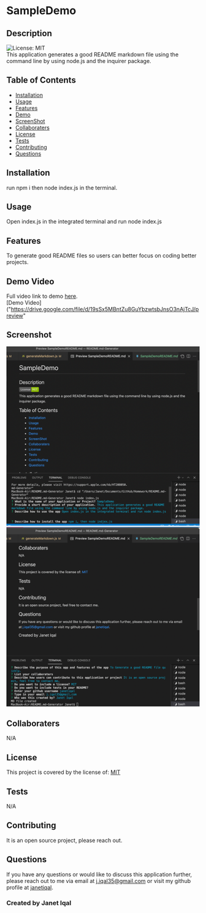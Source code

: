  # SampleDemo </br>
  
## Description 
![License: MIT](https://img.shields.io/badge/License-MIT-green.svg) </br>
This application generates a good README markdown file using the command line by using node.js and the inquirer package.

## Table of Contents
- [Installation](#installation)
- [Usage](#usage)
- [Features](#features)
- [Demo](#demo)
- [ScreenShot](#screenshot)
- [Collaboraters](#collaboraters)
- [License](#license)
- [Tests](#tests)
- [Contributing](#contributing)
- [Questions](#questions)

## Installation
  run npm i then node index.js in the terminal.
## Usage
  Open index.js in the integrated terminal and run node index.js
## Features 
  To generate good README files so users can better focus on coding better projects.
## Demo Video
  Full video link to demo [here](https://drive.google.com/file/d/1g3L_BXFhcPYMHs2HKLuRUfNGHAVWicDQ/view?usp=sharing). </br> 
  [Demo Video]("https://drive.google.com/file/d/19sSx5MBntZu8GuYbzwtsbJnsO3nAjTcJ/preview"
## Screenshot
<img src="./images/SCReadme1.png" alt="screenshot of application"/> </br>
<img src="./images/SCReadme2.png" alt="screenshot of application"/>

## Collaboraters
  N/A
## License 
  This project is covered by the license of: [MIT](https://opensource.org/licenses/MIT)
## Tests
  N/A
## Contributing 
  It is an open source project, please reach out.
## Questions
  If you have any questions or would like to discuss this application further, please reach out to me via email at [j.iqal35@gmail.com](mailto:j.iqal35@gmail.com) or visit my github profile at [janetiqal](http://www.github.com/janetiqal).

### Created by Janet Iqal
